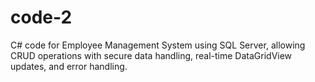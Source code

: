 # code-2
C# code for Employee Management System using SQL Server, allowing CRUD operations with secure data handling, real-time DataGridView updates, and error handling.
